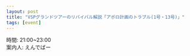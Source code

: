 ```yaml
---
layout: post
title: "VSPグランドツアーのリバイバル解説「アポロ計画のトラブル(1号・13号)」"
tags: [event]
---
```


時間: 21:00~23:00  
案内人: えんでばー  
